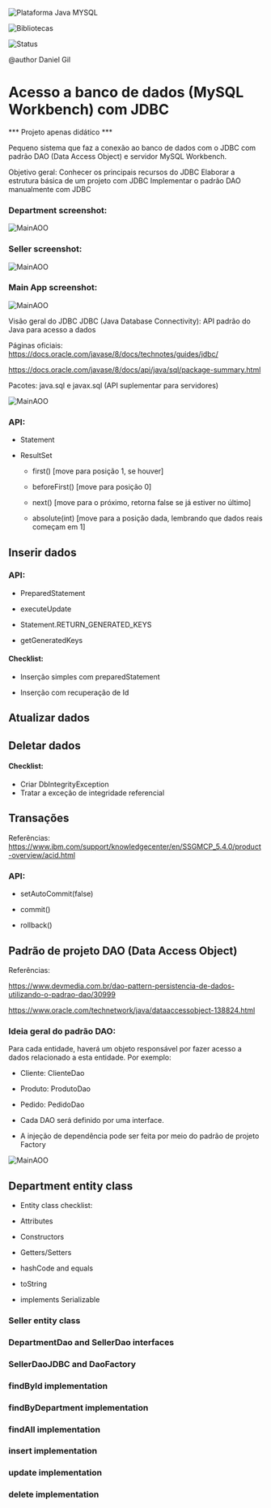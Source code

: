 ![Plataforma Java MYSQL](https://img.shields.io/badge/Platforms-Java%2C%20MYSQL%20Workbench-blue)  

![Bibliotecas](https://img.shields.io/badge/Libraries-java.sql%2C%20javax.sql-6f42c1)

![Status](https://img.shields.io/badge/status-estável-brightgreen)

@author Daniel Gil 

# Acesso a banco de dados (MySQL Workbench) com JDBC 

*** Projeto apenas didático ***

Pequeno sistema que faz a conexão ao banco de dados com o JDBC com padrão DAO (Data Access Object) e servidor MySQL Workbench.

Objetivo geral: 
Conhecer os principais recursos do JDBC
Elaborar a estrutura básica de um projeto com JDBC 
Implementar o padrão DAO manualmente com JDBC 

### Department screenshot:

![MainAOO](src/Sreenshots/TesteDepartmentDAO.png)

### Seller screenshot:

![MainAOO](src/Sreenshots/TesteSellerDAO.png)

### Main App screenshot:

![MainAOO](src/Sreenshots/MainApp.png)

Visão geral do JDBC 
JDBC (Java Database Connectivity): API padrão do Java para acesso a dados 

Páginas oficiais:  
https://docs.oracle.com/javase/8/docs/technotes/guides/jdbc/ 

https://docs.oracle.com/javase/8/docs/api/java/sql/package-summary.html 

Pacotes: java.sql e javax.sql (API suplementar para servidores)

![MainAOO](src/Sreenshots/JDBC.png)

### API: 

- Statement 

- ResultSet 

	- first() [move para posição 1, se houver] 

	- beforeFirst() [move para posição 0] 

	- next()  [move para o próximo, retorna false se já estiver no último] 

	- absolute(int) [move para a posição dada, lembrando que dados reais começam em 1]

##  Inserir dados

### API: 

- PreparedStatement 

- executeUpdate 

- Statement.RETURN_GENERATED_KEYS 

- getGeneratedKeys 

#### Checklist: 

- Inserção simples com preparedStatement 

- Inserção com recuperação de Id

##  Atualizar dados

##  Deletar dados

#### Checklist: 

- Criar DbIntegrityException 
- Tratar a exceção de integridade referencial

##  Transações

Referências: https://www.ibm.com/support/knowledgecenter/en/SSGMCP_5.4.0/product-overview/acid.html

### API: 
- setAutoCommit(false) 

- commit() 

- rollback() 

## Padrão de projeto DAO (Data Access Object)  

Referências: 

https://www.devmedia.com.br/dao-pattern-persistencia-de-dados-utilizando-o-padrao-dao/30999 

https://www.oracle.com/technetwork/java/dataaccessobject-138824.html 

### Ideia geral do padrão DAO: 

Para cada entidade, haverá um objeto responsável por fazer acesso a dados relacionado a esta 
entidade. Por exemplo: 
- Cliente: ClienteDao 
- Produto: ProdutoDao 
- Pedido: PedidoDao 

- Cada DAO será definido por uma interface. 

- A injeção de dependência pode ser feita por meio do padrão de projeto Factory

![MainAOO](src/Sreenshots/DAO.png)

## Department entity class 

- Entity class checklist: 

- Attributes 

- Constructors 

- Getters/Setters 

- hashCode and equals 

- toString 

- implements Serializable

### Seller entity class 
 
### DepartmentDao and SellerDao interfaces 

### SellerDaoJDBC and DaoFactory

### findById implementation 

### findByDepartment implementation

### findAll implementation

### insert implementation

### update implementation 

### delete implementation